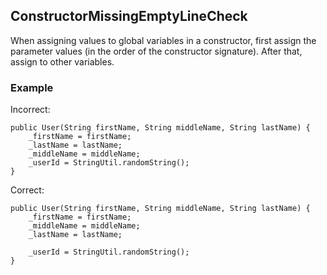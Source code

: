 ## ConstructorMissingEmptyLineCheck

When assigning values to global variables in a constructor, first assign the
parameter values (in the order of the constructor signature). After that, assign
to other variables.

### Example

Incorrect:

```
public User(String firstName, String middleName, String lastName) {
    _firstName = firstName;
    _lastName = lastName;
    _middleName = middleName;
    _userId = StringUtil.randomString();
}
```

Correct:

```
public User(String firstName, String middleName, String lastName) {
    _firstName = firstName;
    _middleName = middleName;
    _lastName = lastName;

    _userId = StringUtil.randomString();
}
```